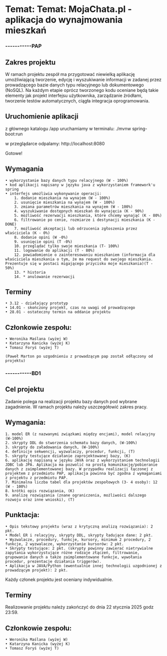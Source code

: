 # Temat: Temat: MojaChata.pl - aplikacja do wynajmowania mieszkań

### -----------PAP
## Zakres projektu
W ramach projektu zespół ma przygotować niewielką aplikację umożliwiającą tworzenie, edycję i wyszukiwanie informacji w zadanej przez prowadzącego bazie danych typu relacyjnego lub dokumentowego (NoSQL).
Na każdym etapie oprócz tworzonego kodu oceniane będą takie elementy jak projekt interfejsu użytkownika, zarządzanie źródłami, tworzenie testów automatycznych, ciągła integracja oprogramowania.

## Uruchomienie aplikacji
z głównego katalogu /app uruchamiamy w terminalu:
./mvnw spring-boot:run

w przeglądarce odpalamy:
http://localhost:8080

Gotowe!

## Wymagania
    • wykorzystanie bazy danych typu relacyjnego (W - 100%)
    • kod aplikacji napisany w języku java z wykorzystaniem framework'u spring
    • interfejs umożliwia wykonywanie operacji:
        1. dodanie mieszkania na wynajem (W - 100%)
        2. usunięcie mieszkania na wynajem (W - 100%)
        3. zmiana parametrów mieszkania na wynajem (W - 100%)
        4. wyszukiwanie dostępnych mieszkań do wynajęcia (K - 90%)
        5. możliwość rezerwacji mieszkania, które chcemy wynająć (K - 80%)
        6. filtrowanie po cenie, rozmiarze i destynacji mieszkania (K - DONE)
        7. możliwość akceptacji lub odrzucenia zgłoszenia przez właściciela (K - 0%)
        8. dodanie opini (W -0%)
        9. usunięcie opini (T -0%)
        10. przeglądać tylko swoje mieszkania (T- 100%)
        11. logowanie do aplikacji (T - 80%)
        12. powiadomienie o zainteresowaniu mieszkaniem (informacja dla właściciela mieszkania o tym, że ma request do swojego mieszkania. Prezentuje się w postaci migającego przycisku moje mieszkania)(T - 50%)
        13. * historia
        14. * anulowanie rezerwacji

## Terminy
    • 3.12 - działający prototyp
    • 14.01 - skończony projekt, czas na uwagi od prowadzącego
    • 28.01 - ostateczny termin na oddanie projektu

## Członkowie zespołu:
    • Weronika Maślana (wyżej W)
    • Katarzyna Kanicka (wyżej K)
    • Tomasz Foryś (wyżej T)

    (Paweł Marton po uzgodnieniu z prowadzącym pap został odłączony od projektu)


### -----------BD1
## Cel projektu
Zadanie polega na realizacji projektu bazy danych pod wybrane zagadnienie. W ramach projektu należy uszczegółowić zakres pracy.

## Wymagania:
    1. model ER (z nazwanymi związkami między encjami), model relacyjny (W-100%)
    2. skrypty DDL do stworzenia schematu bazy danych, (W-100%)
    3. skrypty do załadowania danych, (W-100%)
    4. definicje sekwencji, wyzwalaczy, procedur, funkcji, (T)
    5. skrypty testujące działanie zaprojektowanej bazy, (K)
    6. aplikację napisaną w języku JAVA oraz z wykorzystaniem technologii JDBC lub JPA. Aplikacja ma pozwolić na prostą komunikację/pobieranie danych z zaimplementowanej bazy. W przypadku realizacji łączonej z projektem z przedmiotu PAP, aplikacja powinna być zgodna z wymaganiami z projektu z przedmiotu PAP.
    7. Minimalna liczba tabel dla projektów zespołowych (3- 4 osoby): 12 (W - 100%)
    8. krótki opis rozwiązania, (K)
    9. analizę rozwiązania (znane ograniczenia, możliwości dalszego rozwoju oraz inne wnioski), (T)

## Punktacja:
    • Opis tekstowy projektu (wraz z krytyczną analizą rozwiązania): 2 pkt.
    • Model ER i relacyjny, skrypty DDL, skrypty ładujące dane: 2 pkt.
    • Wyzwalacze, procedury, funkcje, kursory, minimum 2 procedury, 2 funkcje, 2 wyzwalacze, wykorzystanie kursorów: 2 pkt.
    • Skrypty testujące: 2 pkt. (skrypty powinny zawierać nietrywialne zapytania wykorzystujące różne rodzaje złączeń, filtrowanie, grupowanie danych a także zaimplementowane funkcje, wywołania procedur, prezentacje działania triggerów).
    • Aplikacja w JAVA/Python (ewentualnie innej technologii uzgodnionej z prowadzącym projekt): 2 pkt.

 Każdy członek projektu jest oceniany indywidualnie.

## Terminy
Realizowanie projektu należy zakończyć do dnia 22 stycznia 2025 godz 23:59.

## Członkowie zespołu:
    • Weronika Maślana (wyżej W)
    • Katarzyna Kanicka (wyżej K)
    • Tomasz Foryś (wyżej T)